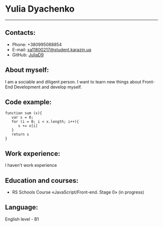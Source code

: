 # Yulia Dyachenko 
***
## **Contacts:** 
* Phone: +380995088854
* E-mail: xa11800217@student.karazin.ua
* GitHub: [JuliaD9](https://github.com/JuliaD9)
## About myself: 
I am a sociable and diligent person. I want to learn new things about Front-End Development and develop myself.
## Code example:
```
function sum (x){
   var s = 0;
   for (i = 0; i < x.length; i++){
      s += x[i]
   }
   return s
}
```
## Work experience:
I haven't work experience
## Education and courses:
* RS Schools Course «JavaScript/Front-end. Stage 0» (in progress)
## Language:
English level - B1


